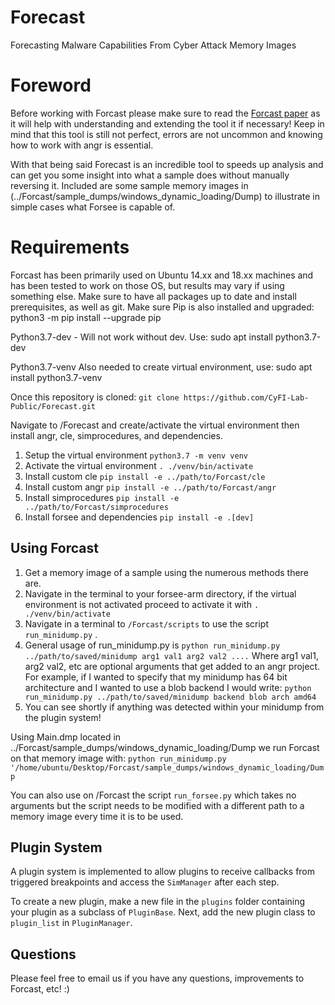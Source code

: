 # Forecast
Forecasting Malware Capabilities From Cyber Attack Memory Images

# Foreword
Before working with Forcast please make sure to read the 
[Forcast paper]() 
as it will help with understanding and extending the tool it if necessary!
Keep in mind that this tool is still not perfect, errors are not uncommon and knowing how to work with angr is essential.

With that being said Forecast is an incredible tool to speeds up analysis and can get you some insight into what a sample does without manually reversing it. Included are some sample memory images in (../Forcast/sample_dumps/windows_dynamic_loading/Dump) to illustrate in simple cases what Forsee is capable of.

# Requirements
Forcast has been primarily used on Ubuntu 14.xx and 18.xx machines and has been tested to work on those OS, but results may vary if using something else. Make sure to have all packages up to date and install prerequisites, as well as git. Make sure Pip is also installed and upgraded: python3 -m pip install --upgrade pip

Python3.7-dev - Will not work without dev. Use: sudo apt install python3.7-dev

Python3.7-venv Also needed to create virtual environment, use: sudo apt install python3.7-venv

Once this repository is cloned: `git clone https://github.com/CyFI-Lab-Public/Forecast.git`

Navigate to /Forecast and create/activate the virtual environment then install angr, cle, simprocedures, and dependencies.
1) Setup the virtual environment `python3.7 -m venv venv`
2) Activate the virtual environment `. ./venv/bin/activate`
3) Install custom cle `pip install -e ../path/to/Forcast/cle`
4) Install custom angr `pip install -e ../path/to/Forcast/angr`
5) Install simprocedures `pip install -e ../path/to/Forcast/simprocedures`
6) Install forsee and dependencies `pip install -e .[dev]`

## Using Forcast
1) Get a memory image of a sample using the numerous methods there are.
2) Navigate in the terminal to your forsee-arm directory, if the virtual environment is not activated proceed to activate it with 
`. ./venv/bin/activate`
3) Navigate in a terminal to `/Forcast/scripts` to use the script `run_minidump.py` .
4) General usage of run_minidump.py is `python run_minidump.py ../path/to/saved/minidump arg1 val1 arg2 val2 ....` Where arg1 val1, arg2 val2, etc are optional arguments that get added to an angr project. For example, if I wanted to specify that my minidump has 64 bit architecture and I wanted to use a blob backend I would write: `python run_minidump.py ../path/to/saved/minidump backend blob arch amd64`
5) You can see shortly if anything was detected within your minidump from the plugin system!

Using Main.dmp located in ../Forcast/sample_dumps/windows_dynamic_loading/Dump we run Forcast on that memory image with: 
`python run_minidump.py '/home/ubuntu/Desktop/Forcast/sample_dumps/windows_dynamic_loading/Dump`

You can also use on /Forcast the script `run_forsee.py` which takes no arguments but the script needs to be modified with a different path to a memory image every time it is to be used.

## Plugin System
A plugin system is implemented to allow plugins to receive callbacks from triggered breakpoints and access the 
`SimManager` after each step.

To create a new plugin, make a new file in the `plugins` folder containing your plugin as a subclass of `PluginBase`. 
Next, add the new plugin class to `plugin_list` in `PluginManager`.

## Questions
Please feel free to email us if you have any questions, improvements to Forcast, etc! :)

